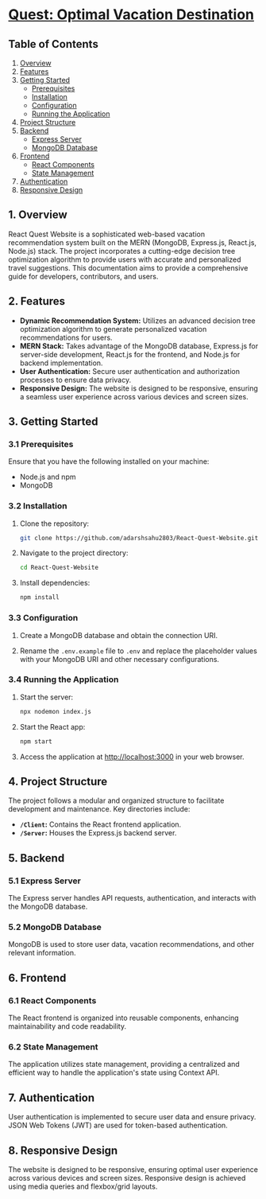 <u><h1>Quest: Optimal Vacation Destination</h1></u>

## Table of Contents

1. [Overview](#overview)
2. [Features](#features)
3. [Getting Started](#getting-started)
    - [Prerequisites](#prerequisites)
    - [Installation](#installation)
    - [Configuration](#configuration)
    - [Running the Application](#running-the-application)
4. [Project Structure](#project-structure)
5. [Backend](#backend)
    - [Express Server](#express-server)
    - [MongoDB Database](#mongodb-database)
6. [Frontend](#frontend)
    - [React Components](#react-components)
    - [State Management](#state-management)
7. [Authentication](#authentication)
8. [Responsive Design](#responsive-design)

## 1. Overview

React Quest Website is a sophisticated web-based vacation recommendation system built on the MERN (MongoDB, Express.js, React.js, Node.js) stack. The project incorporates a cutting-edge decision tree optimization algorithm to provide users with accurate and personalized travel suggestions. This documentation aims to provide a comprehensive guide for developers, contributors, and users.

## 2. Features

- **Dynamic Recommendation System:** Utilizes an advanced decision tree optimization algorithm to generate personalized vacation recommendations for users.
- **MERN Stack:** Takes advantage of the MongoDB database, Express.js for server-side development, React.js for the frontend, and Node.js for backend implementation.
- **User Authentication:** Secure user authentication and authorization processes to ensure data privacy.
- **Responsive Design:** The website is designed to be responsive, ensuring a seamless user experience across various devices and screen sizes.

## 3. Getting Started

### 3.1 Prerequisites

Ensure that you have the following installed on your machine:

- Node.js and npm
- MongoDB

### 3.2 Installation

1. Clone the repository:

    ```bash
    git clone https://github.com/adarshsahu2803/React-Quest-Website.git
    ```

2. Navigate to the project directory:

    ```bash
    cd React-Quest-Website
    ```

3. Install dependencies:

    ```bash
    npm install
    ```

### 3.3 Configuration

1. Create a MongoDB database and obtain the connection URI.

2. Rename the `.env.example` file to `.env` and replace the placeholder values with your MongoDB URI and other necessary configurations.

### 3.4 Running the Application

1. Start the server:

    ```bash
    npx nodemon index.js
    ```

2. Start the React app:

    ```bash
    npm start
    ```

3. Access the application at [http://localhost:3000](http://localhost:3000) in your web browser.

## 4. Project Structure

The project follows a modular and organized structure to facilitate development and maintenance. Key directories include:

- **`/Client`:** Contains the React frontend application.
- **`/Server`:** Houses the Express.js backend server.

## 5. Backend

### 5.1 Express Server

The Express server handles API requests, authentication, and interacts with the MongoDB database.

### 5.2 MongoDB Database

MongoDB is used to store user data, vacation recommendations, and other relevant information.

## 6. Frontend

### 6.1 React Components

The React frontend is organized into reusable components, enhancing maintainability and code readability.

### 6.2 State Management

The application utilizes state management, providing a centralized and efficient way to handle the application's state using Context API.

## 7. Authentication

User authentication is implemented to secure user data and ensure privacy. JSON Web Tokens (JWT) are used for token-based authentication.

## 8. Responsive Design

The website is designed to be responsive, ensuring optimal user experience across various devices and screen sizes. Responsive design is achieved using media queries and flexbox/grid layouts.



